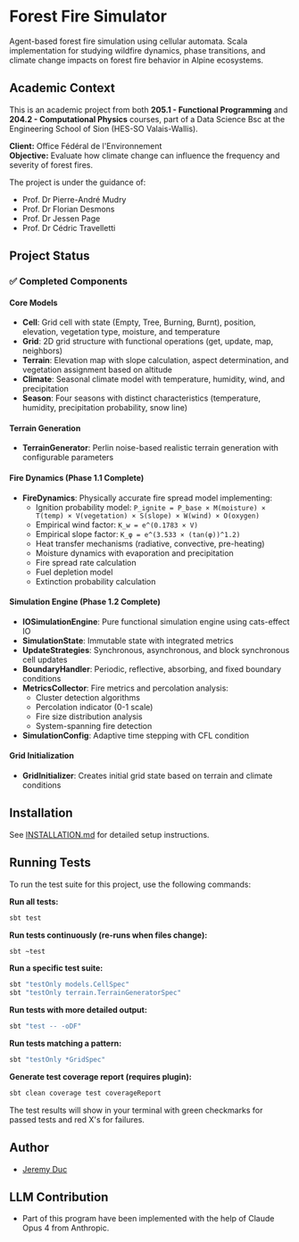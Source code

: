 # Forest Fire Simulator

Agent-based forest fire simulation using cellular automata. Scala implementation for studying wildfire dynamics, phase transitions, and climate change impacts on forest fire behavior in Alpine ecosystems.

## Academic Context
This is an academic project from both **205.1 - Functional Programming** and **204.2 - Computational Physics** courses, part of a Data Science Bsc at the Engineering School of Sion (HES-SO Valais-Wallis).

**Client:** Office Fédéral de l'Environnement  
**Objective:** Evaluate how climate change can influence the frequency and severity of forest fires.

The project is under the guidance of:
- Prof. Dr Pierre-André Mudry
- Prof. Dr Florian Desmons  
- Prof. Dr Jessen Page
- Prof. Dr Cédric Travelletti

## Project Status

### ✅ Completed Components

#### Core Models
- **Cell**: Grid cell with state (Empty, Tree, Burning, Burnt), position, elevation, vegetation type, moisture, and temperature
- **Grid**: 2D grid structure with functional operations (get, update, map, neighbors)
- **Terrain**: Elevation map with slope calculation, aspect determination, and vegetation assignment based on altitude
- **Climate**: Seasonal climate model with temperature, humidity, wind, and precipitation
- **Season**: Four seasons with distinct characteristics (temperature, humidity, precipitation probability, snow line)

#### Terrain Generation
- **TerrainGenerator**: Perlin noise-based realistic terrain generation with configurable parameters

#### Fire Dynamics (Phase 1.1 Complete)
- **FireDynamics**: Physically accurate fire spread model implementing:
  - Ignition probability model: `P_ignite = P_base × M(moisture) × T(temp) × V(vegetation) × S(slope) × W(wind) × O(oxygen)`
  - Empirical wind factor: `K_w = e^(0.1783 × V)`
  - Empirical slope factor: `K_φ = e^(3.533 × (tan(φ))^1.2)`
  - Heat transfer mechanisms (radiative, convective, pre-heating)
  - Moisture dynamics with evaporation and precipitation
  - Fire spread rate calculation
  - Fuel depletion model
  - Extinction probability calculation

#### Simulation Engine (Phase 1.2 Complete)
- **IOSimulationEngine**: Pure functional simulation engine using cats-effect IO
- **SimulationState**: Immutable state with integrated metrics
- **UpdateStrategies**: Synchronous, asynchronous, and block synchronous cell updates
- **BoundaryHandler**: Periodic, reflective, absorbing, and fixed boundary conditions
- **MetricsCollector**: Fire metrics and percolation analysis:
  - Cluster detection algorithms
  - Percolation indicator (0-1 scale)
  - Fire size distribution analysis
  - System-spanning fire detection
- **SimulationConfig**: Adaptive time stepping with CFL condition

#### Grid Initialization
- **GridInitializer**: Creates initial grid state based on terrain and climate conditions


## Installation
See [INSTALLATION.md](INSTALLATION.md) for detailed setup instructions.

## Running Tests

To run the test suite for this project, use the following commands:

**Run all tests:**
```bash
sbt test
```

**Run tests continuously (re-runs when files change):**
```bash
sbt ~test
```

**Run a specific test suite:**
```bash
sbt "testOnly models.CellSpec"
sbt "testOnly terrain.TerrainGeneratorSpec"
```

**Run tests with more detailed output:**
```bash
sbt "test -- -oDF"
```

**Run tests matching a pattern:**
```bash
sbt "testOnly *GridSpec"
```

**Generate test coverage report (requires plugin):**
```bash
sbt clean coverage test coverageReport
```

The test results will show in your terminal with green checkmarks for passed tests and red X's for failures.

## Author
- [Jeremy Duc](https://github.com/jijiduc)

## LLM Contribution
- Part of this program have been implemented with the help of Claude Opus 4 from Anthropic.

